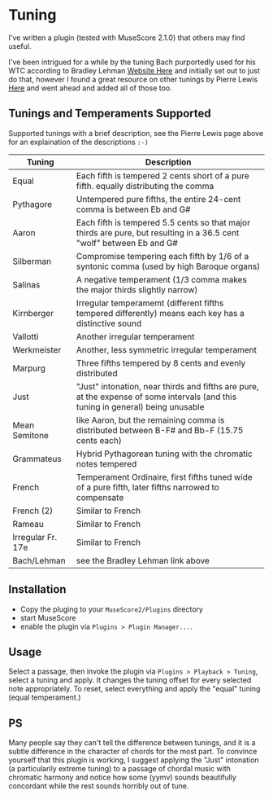 # Tuning

I've written a plugin (tested with MuseScore 2.1.0) that others may find useful.

I've been intrigued for a while by the tuning Bach purportedly used for his WTC according to Bradley Lehman [Website Here](http://www.larips.com) and initially set out to just do that, however I found a great resource on other tunings by Pierre Lewis [Here](http://leware.net/temper/temper.htm) and went ahead and added all of those too.

## Tunings and Temperaments Supported

Supported tunings with a brief description, see the Pierre Lewis page above for an explaination of the descriptions `:-)`

| Tuning | Description |
| ------ | ----------- |
| Equal | Each fifth is tempered 2 cents short of a pure fifth. equally distributing the comma |
| Pythagore | Untempered pure fifths, the entire 24-cent comma is between Eb and G# |
| Aaron | Each fifth is tempered 5.5 cents so that major thirds are pure, but resulting in a 36.5 cent "wolf" between Eb and G# |
| Silberman | Compromise tempering each fifth by 1/6 of a syntonic comma (used by high Baroque organs) |
| Salinas | A negative temperament (1/3 comma makes the major thirds slightly narrow) |
| Kirnberger | Irregular temperamemt (different fifths tempered differently) means each key has a distinctive sound |
| Vallotti | Another irregular temperament |
| Werkmeister | Another, less symmetric irregular temperament |
| Marpurg | Three fifths tempered by 8 cents and evenly distributed |
| Just | "Just" intonation, near thirds and fifths are pure, at the expense of some intervals (and this tuning in general) being unusable |
| Mean Semitone | like Aaron, but the remaining comma is distributed between B-F# and Bb-F (15.75 cents each) |
| Grammateus | Hybrid Pythagorean tuning with the chromatic notes tempered |
| French | Temperament Ordinaire, first fifths tuned wide of a pure fifth, later fifths narrowed to compensate |
| French (2) | Similar to French |
| Rameau | Similar to French |
| Irregular Fr. 17e | Similar to French |
| Bach/Lehman | see the Bradley Lehman link above |

## Installation

* Copy the pluging to your `MuseScore2/Plugins` directory
* start MuseScore
* enable the plugin via `Plugins > Plugin Manager...`.

## Usage

Select a passage, then invoke the plugin via `Plugins > Playback > Tuning`, select a tuning and apply. It changes the tuning offset for every selected note appropriately. To reset, select everything and apply the "equal" tuning (equal temperament.)

## PS

Many people say they can't tell the difference between tunings, and it is a subtle difference in the character of chords for the most part. To convince yourself that this plugin is working, I suggest applying the "Just" intonation (a particularily extreme tuning) to a passage of chordal music with chromatic harmony and notice how some (yymv) sounds beautifully concordant while the rest sounds horribly out of tune.
